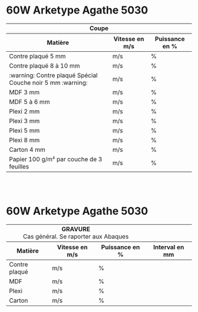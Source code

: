 
# 60W Arketype Agathe 5030

<table>
  <tr style='border-bottom:1.0pt solid; border-top:1.0pt solid'>
    <td colspan="3"><center><b>Coupe</center></td>
  <tr>
  <tr style='border-bottom:1.0pt solid'>
    <th><b>Matière</th>
    <th>Vitesse en m/s</th>
    <th>Puissance en %</b></th>
  </tr>
  <tr>
    <td>Contre plaqué 5 mm</td>
    <td> m/s</td>
    <td> %</td>
  </tr>
  <tr>
    <td>Contre plaqué 8 à 10 mm</td>
    <td> m/s</td>
    <td> %</td>
  <tr>
    <td> :warning: Contre plaqué Spécial Couche noir 5 mm :warning: </td>
    <td> m/s</td>
    <td> %</td>
  </tr>
  <tr>
    <td>MDF 3 mm</td>
    <td> m/s</td>
    <td> %</td>
  </tr>
  <tr>
    <td>MDF 5 à 6 mm</td>
    <td> m/s</td>
    <td> %</td>
  </tr>
  <tr>
    <td>Plexi 2 mm</td>
    <td> m/s</td>
    <td> %</td>
  </tr>
  <tr>
    <td>Plexi 3 mm</td>
    <td> m/s</td>
    <td> %</td>
  </tr>
  <tr>
    <td>Plexi 5 mm</td>
    <td> m/s</td>
    <td> %</td>
  </tr>
  <tr>
    <td>Plexi 8 mm</td>
    <td> m/s</td>
    <td> %</td>
  </tr>
  <tr >
    <td>Carton 4 mm</td>
    <td> m/s</td>
    <td> %</td>
  </tr >
  <tr >
    <td>Papier 100 g/m² par couche de 3 feuilles</td>
    <td> m/s</td>
    <td> %</td>
  </tr >
  </table>
  &nbsp<BR/>
  &nbsp
  
  # 60W Arketype Agathe 5030
  <table>
  <tr style='border-bottom:1.0pt solid; border-top:1.0pt solid'>
    <td colspan="3"><center><b>GRAVURE </b><BR/> Cas général. Se raporter aux Abaques </center></td>
  <tr>
    <tr style='border-bottom:1.0pt solid'>
    <th><b>Matière</th>
    <th>Vitesse en m/s</th>
    <th>Puissance en %</b></th>
    <th>Interval en mm</b></th>
  </tr>
  <tr>
    <td>Contre plaqué</td>
    <td> m/s</td>
    <td> %</td>
    <td></td>
  </tr>
  <tr>
    <td>MDF</td>
    <td> m/s</td>
    <td> %</td>
    <td></td>
  </tr>
  <tr>
    <td>Plexi</td>
    <td> m/s</td>
    <td> %</td>
    <td></td>
  </tr>
    <tr>
    <td>Carton</td>
    <td> m/s</td>
    <td> %</td>
    <td></td>
  </tr>

</table>
